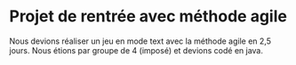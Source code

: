 #  Projet  de rentrée  avec méthode agile

Nous devions réaliser un jeu en mode text avec  la méthode agile en 2,5 jours.
Nous étions par groupe de 4 (imposé) et devions codé en java.
